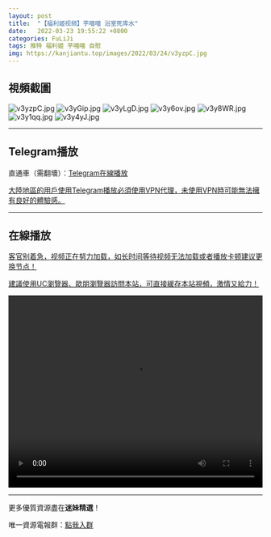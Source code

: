 ```yaml
---
layout: post
title:  "【福利姬视频】芋喵喵 浴室死库水"
date:   2022-03-23 19:55:22 +0800
categories: FuLiJi
tags: 推特 福利姬 芋喵喵 自慰
img: https://kanjiantu.top/images/2022/03/24/v3yzpC.jpg
---
```



## 視頻截圖

![v3yzpC.jpg](https://kanjiantu.top/images/2022/03/24/v3yzpC.jpg)
![v3yGip.jpg](https://kanjiantu.top/images/2022/03/24/v3yGip.jpg)
![v3yLgD.jpg](https://kanjiantu.top/images/2022/03/24/v3yLgD.jpg)
![v3y6ov.jpg](https://kanjiantu.top/images/2022/03/24/v3y6ov.jpg)
![v3y8WR.jpg](https://kanjiantu.top/images/2022/03/24/v3y8WR.jpg)
![v3y1qq.jpg](https://kanjiantu.top/images/2022/03/24/v3y1qq.jpg)
![v3y4yJ.jpg](https://kanjiantu.top/images/2022/03/24/v3y4yJ.jpg)

* * *
## Telegram播放

直通車（需翻墻）：[Telegram在線播放](https://t.me/mimeijingxuan/287)

<u>大陸地區的用戶使用Telegram播放必須使用VPN代理，未使用VPN時可能無法擁有良好的體驗感。</u> 
* * *
## 在線播放
<u>客官别着急，视频正在努力加载，如长时间等待视频无法加载或者播放卡顿建议更换节点！</u>

<u>建議使用UC瀏覽器、歐朋瀏覽器訪問本站，可直接緩存本站視頻，激情又給力！</u>
<center><video src="https://cdn.publer.io/uploads/videos/623a0ccbdb27970be1685306/c5da086dd8b1c2dda8f67d8f3537dad5.mp4" width="100%" height="380px" controls="controls"></video></center>


* * *
更多優質資源盡在**迷妹精選**！

唯一資源電報群：[點我入群](https://t.me/mimeijingxuan)


